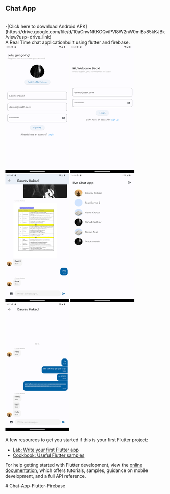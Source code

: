 ## Chat App
<br>
-[Click here to download Android APK](https://drive.google.com/file/d/10aCnwNKKGQviPVl8W2nW0mIBs85kKJBk/view?usp=drive_link)
<br>
A Real Time chat applicationbuilt using flutter and firebase.
<br>
<div class="photo-gallery">

<img src="https://github.com/gauravkakad1/Chat-App-Flutter-Firebase/blob/271eeb47b88e8598e54a8038939adad260605609/images/Screenshot_1711967140.png" style="width:200px; height:400px;">
 <img src="https://github.com/gauravkakad1/Chat-App-Flutter-Firebase/blob/271eeb47b88e8598e54a8038939adad260605609/images/Screenshot_1711967064.png" style="width:200px; height:400px;">
<img src="https://github.com/gauravkakad1/Chat-App-Flutter-Firebase/blob/271eeb47b88e8598e54a8038939adad260605609/images/Screenshot_1711967019.png" style="width:200px; height:400px;">
<img src="https://github.com/gauravkakad1/Chat-App-Flutter-Firebase/blob/271eeb47b88e8598e54a8038939adad260605609/images/Screenshot_1711967000.png" style="width:200px; height:400px;">
<img src="https://github.com/gauravkakad1/Chat-App-Flutter-Firebase/blob/271eeb47b88e8598e54a8038939adad260605609/images/Screenshot_1711965454.png" style="width:200px; height:400px;">
</div>
<br>
A few resources to get you started if this is your first Flutter project:

- [Lab: Write your first Flutter app](https://docs.flutter.dev/get-started/codelab)
- [Cookbook: Useful Flutter samples](https://docs.flutter.dev/cookbook)

For help getting started with Flutter development, view the
[online documentation](https://docs.flutter.dev/), which offers tutorials,
samples, guidance on mobile development, and a full API reference.

#   C h a t - A p p - F l u t t e r - F i r e b a s e 
 
 
